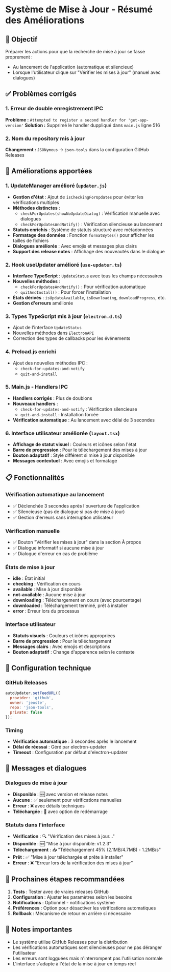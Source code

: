 # Système de Mise à Jour - Résumé des Améliorations

## 🎯 Objectif
Préparer les actions pour que la recherche de mise à jour se fasse proprement :
- Au lancement de l'application (automatique et silencieux)
- Lorsque l'utilisateur clique sur "Vérifier les mises à jour" (manuel avec dialogues)

## ✅ Problèmes corrigés

### 1. Erreur de double enregistrement IPC
**Problème :** `Attempted to register a second handler for 'get-app-version'`
**Solution :** Supprimé le handler duppliqué dans `main.js` ligne 516

### 2. Nom du repository mis à jour
**Changement :** `JSONymous` → `json-tools` dans la configuration GitHub Releases

## 🚀 Améliorations apportées

### 1. UpdateManager amélioré (`updater.js`)
- **Gestion d'état** : Ajout de `isCheckingForUpdates` pour éviter les vérifications multiples
- **Méthodes distinctes** :
  - `checkForUpdates(showNoUpdateDialog)` : Vérification manuelle avec dialogues
  - `checkForUpdatesAndNotify()` : Vérification silencieuse au lancement
- **Statuts enrichis** : Système de statuts structuré avec métadonnées
- **Formatage des données** : Fonction `formatBytes()` pour afficher les tailles de fichiers
- **Dialogues améliorés** : Avec emojis et messages plus clairs
- **Support des release notes** : Affichage des nouveautés dans le dialogue

### 2. Hook useUpdater amélioré (`use-updater.ts`)
- **Interface TypeScript** : `UpdateStatus` avec tous les champs nécessaires
- **Nouvelles méthodes** :
  - `checkForUpdatesAndNotify()` : Pour vérification automatique
  - `quitAndInstall()` : Pour forcer l'installation
- **États dérivés** : `isUpdateAvailable`, `isDownloading`, `downloadProgress`, etc.
- **Gestion d'erreurs** améliorée

### 3. Types TypeScript mis à jour (`electron.d.ts`)
- Ajout de l'interface `UpdateStatus`
- Nouvelles méthodes dans `ElectronAPI`
- Correction des types de callbacks pour les événements

### 4. Preload.js enrichi
- Ajout des nouvelles méthodes IPC :
  - `check-for-updates-and-notify`
  - `quit-and-install`

### 5. Main.js - Handlers IPC
- **Handlers corrigés** : Plus de doublons
- **Nouveaux handlers** :
  - `check-for-updates-and-notify` : Vérification silencieuse
  - `quit-and-install` : Installation forcée
- **Vérification automatique** : Au lancement avec délai de 3 secondes

### 6. Interface utilisateur améliorée (`layout.tsx`)
- **Affichage de statut visuel** : Couleurs et icônes selon l'état
- **Barre de progression** : Pour le téléchargement des mises à jour
- **Bouton adaptatif** : Style différent si mise à jour disponible
- **Messages contextuel** : Avec emojis et formatage

## 📋 Fonctionnalités

### Vérification automatique au lancement
- ✅ Déclenchée 3 secondes après l'ouverture de l'application
- ✅ Silencieuse (pas de dialogue si pas de mise à jour)
- ✅ Gestion d'erreurs sans interruption utilisateur

### Vérification manuelle
- ✅ Bouton "Vérifier les mises à jour" dans la section À propos
- ✅ Dialogue informatif si aucune mise à jour
- ✅ Dialogue d'erreur en cas de problème

### États de mise à jour
- **idle** : État initial
- **checking** : Vérification en cours
- **available** : Mise à jour disponible
- **not-available** : Aucune mise à jour
- **downloading** : Téléchargement en cours (avec pourcentage)
- **downloaded** : Téléchargement terminé, prêt à installer
- **error** : Erreur lors du processus

### Interface utilisateur
- **Statuts visuels** : Couleurs et icônes appropriées
- **Barre de progression** : Pour le téléchargement
- **Messages clairs** : Avec emojis et descriptions
- **Bouton adaptatif** : Change d'apparence selon le contexte

## 🔧 Configuration technique

### GitHub Releases
```javascript
autoUpdater.setFeedURL({
  provider: 'github',
  owner: 'jeoste',
  repo: 'json-tools',
  private: false
});
```

### Timing
- **Vérification automatique** : 3 secondes après le lancement
- **Délai de réessai** : Géré par electron-updater
- **Timeout** : Configuration par défaut d'electron-updater

## 🎨 Messages et dialogues

### Dialogues de mise à jour
- **Disponible** : 🆕 avec version et release notes
- **Aucune** : ✅ seulement pour vérifications manuelles
- **Erreur** : ❌ avec détails techniques
- **Téléchargée** : 🎉 avec option de redémarrage

### Statuts dans l'interface
- **Vérification** : 🔍 "Vérification des mises à jour..."
- **Disponible** : 🆕 "Mise à jour disponible: v1.2.3"
- **Téléchargement** : 📥 "Téléchargement 45% (2.1MB/4.7MB) - 1.2MB/s"
- **Prêt** : ✅ "Mise à jour téléchargée et prête à installer"
- **Erreur** : ❌ "Erreur lors de la vérification des mises à jour"

## 🚀 Prochaines étapes recommandées

1. **Tests** : Tester avec de vraies releases GitHub
2. **Configuration** : Ajuster les paramètres selon les besoins
3. **Notifications** : Optionnel - notifications système
4. **Préférences** : Option pour désactiver les vérifications automatiques
5. **Rollback** : Mécanisme de retour en arrière si nécessaire

## 📝 Notes importantes

- Le système utilise GitHub Releases pour la distribution
- Les vérifications automatiques sont silencieuses pour ne pas déranger l'utilisateur
- Les erreurs sont logguées mais n'interrompent pas l'utilisation normale
- L'interface s'adapte à l'état de la mise à jour en temps réel 